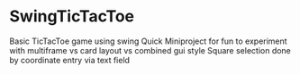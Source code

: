 # SwingTicTacToe
Basic TicTacToe game using swing
Quick Miniproject for fun to experiment with multiframe vs card layout vs combined gui style
Square selection done by coordinate entry via text field
